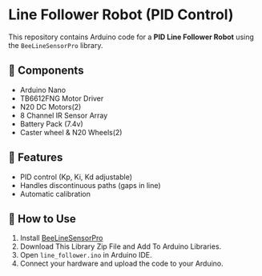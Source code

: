 # Line Follower Robot (PID Control)

This repository contains Arduino code for a **PID Line Follower Robot** using the `BeeLineSensorPro` library.

## 🔹 Components
- Arduino Nano
- TB6612FNG Motor Driver
- N20 DC Motors(2)
- 8 Channel IR Sensor Array
- Battery Pack (7.4v)
- Caster wheel & N20 Wheels(2)


## 🔹 Features
- PID control (Kp, Ki, Kd adjustable)
- Handles discontinuous paths (gaps in line)
- Automatic calibration

## 🔹 How to Use
1. Install [BeeLineSensorPro](https://github.com/BeeFactoryLK/BeeLineSensorPro)
2. Download This Library Zip File and Add To Arduino Libraries.
3. Open `line_follower.ino` in Arduino IDE.
4. Connect your hardware and upload the code to your Arduino.


